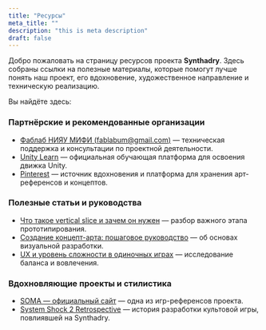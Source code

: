 ```yaml
---
title: "Ресурсы"
meta_title: ""
description: "this is meta description"
draft: false
---
```


Добро пожаловать на страницу ресурсов проекта **Synthadry**. Здесь собраны ссылки на полезные материалы, которые помогут лучше понять наш проект, его вдохновение, художественное направление и техническую реализацию.

Вы найдёте здесь:

### Партнёрские и рекомендованные организации

- [Фаблаб НИЯУ МИФИ (fablabum@gmail.com)](mailto:fablabum@gmail.com) — техническая поддержка и консультации по проектной деятельности.
- [Unity Learn](https://learn.unity.com/) — официальная обучающая платформа для освоения движка Unity.
- [Pinterest](https://pin.it/79YXwq13h) — источник вдохновения и платформa для хранения арт-референсов и концептов.

### Полезные статьи и руководства

- [Что такое vertical slice и зачем он нужен](https://www.gamasutra.com/view/news/295937/How_to_build_a_vertical_slice.php) — разбор важного этапа прототипирования.
- [Создание концепт-арта: пошаговое руководство](https://magazine.artstation.com/2020/03/concept-art-fundamentals/) — об основах визуальной разработки.
- [UX и уровень сложности в одиночных играх](https://uxdesign.cc/the-psychology-of-difficulty-in-games-f7e73f91cbd8) — исследование баланса и вовлечения.

### Вдохновляющие проекты и стилистика

- [SOMA — официальный сайт](https://frictionalgames.com/games/soma/) — одна из игр-референсов проекта.
- [System Shock 2 Retrospective](https://www.pcgamer.com/the-making-of-system-shock-2/) — история разработки культовой игры, повлиявшей на Synthadry.


